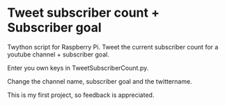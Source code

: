 # Tweet subscriber count + Subscriber goal
Twython script for Raspberry Pi. Tweet the current subscriber count for a youtube channel + subscriber goal. 

Enter you own keys in TweetSubscriberCount.py.

Change the channel name, subscriber goal and the twittername.

This is my first project, so feedback is appreciated.
